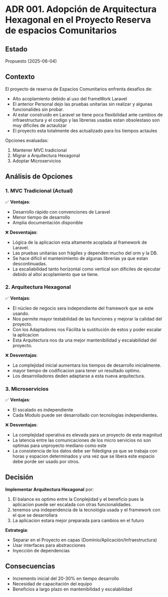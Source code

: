 # ADR 001. Adopción de Arquitectura Hexagonal en el Proyecto Reserva de espacios Comunitarios

## Estado
Propuesto (2025-06-04)

## Contexto
El proyecto  de reserva de Espacios Comunitarios enfrenta desafíos de:
- Alto acoplamiento debido al uso del frameWork Laravel
- El anterior Personal dejo las pruebas unitarias sin realizar y algunas funcionalides sin probar.
- Al estar construido en Laravel se tiene poca flexibilidad ante cambios de infraestructura y el codigo y las librerias usadas estan obsolestaso son muy dificiles de actaulizar
- El proyecto esta totalmente des actualizado para los tiempos actaules

Opciones evaluadas:
1. Mantener MVC tradicional
2. Migrar a Arquitectura Hexagonal
3. Adoptar Microservicios

## Análisis de Opciones

### 1. MVC Tradicional (Actual)
✅ **Ventajas**:
- Desarrollo rápido con convenciones de Laravel
- Menor tiempo de desarrollo
- Amplia documentación disponible

❌ **Desventajas**:
- Lógica de la aplicacion esta altamente acoplada al framework de Laravel.
- Las pruebas unitarias son frágiles y dependen mucho del orm y la DB.
- Se hace difícil el mantenimiento de algunas librerias ya que estan descontinuadas.
- La escaliabilidad tanto horizontal como vertical son dificiles de ejecutar debido al altoi acoplamiento que se tiene.

### 2. Arquitectura Hexagonal
✅ **Ventajas**:
- El núcleo de negocio sera independiente del framework que se este usando.
- Nos permite mayor testabilidad de las funciones y mejorar la calidad del proyecto.
- Con los Adaptadores nos Fácilita la sustitución de estos y poder escalar la aplicacion
- Esta Arquitectura nos da una mejor mantenibilidad y escalabilidad del proyecto.

❌ **Desventajas**:
- La complejidad inicial aumentara los tiempos de desarrollo inicialmente.
- mayor tiempo de codificacion para tener un resultado optimo.
- Los desarrolladores deden adaptarse a esta nueva arquitectura.

### 3. Microservicios
✅ **Ventajas**:
- El sscalado es independiente
- Cada Modulo puede ser desarrollado con tecnologias independientes.

❌ **Desventajas**:
- La complejidad operativa es elevada para un proyecto de esta magnitud
- La latencia entre las comunicaciones de los micro servicios no son optimas para unproyecto mediano como este
- La consistencia de los datos debe ser fidedigna ya que se trabaja con horas y espacion determinados y una vez que se libera este espacio debe porde ser usado por otros.

## Decisión
**Implementar Arquitectura Hexagonal** por:

1. El balance es optimo entre la Conplejidad y el beneficio pues la aplicacion puede ser escalada con otras funcionalidades.
2. tenemos una independencia de la tecnológia usada y el framework con el que se desarrollara
3. La aplicacion estara mejor preparada para cambios en el futuro

**Estrategia**:
- Separar en el Proyecto en capas (Dominio/Aplicación/Infraestructura)
- Usar interfaces para abstracciones
- Inyección de dependencias

## Consecuencias
- Incremento inicial del 20-30% en tiempo desarrollo
- Necesidad de capacitación del equipo
- Beneficios a largo plazo en mantenibilidad y escalabilidad